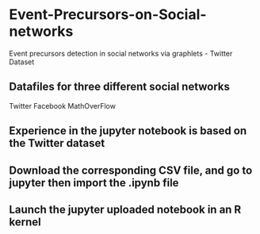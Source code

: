# Event-Precursors-on-Social-networks
Event precursors detection in social networks via graphlets -  Twitter Dataset

## Datafiles for three different social networks
Twitter
Facebook
MathOverFlow

## Experience in the jupyter notebook is based on the Twitter dataset

## Download the corresponding CSV file, and go to jupyter then import the .ipynb file
## Launch the jupyter uploaded notebook in an R kernel
